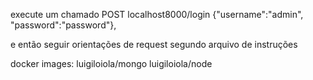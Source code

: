execute um chamado POST localhost8000/login {"username":"admin", "password":"password"},

e então seguir orientações de request segundo arquivo de instruções

docker images:
luigiloiola/mongo
luigiloiola/node
